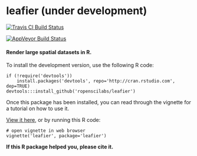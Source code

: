  leafier (under development)
============

[![Travis CI Build Status](https://img.shields.io/travis/jonocarroll/leafier/master.svg?label=Mac%20OSX%20%26%20Linux)](https://travis-ci.org/jonocarroll/leafier)

[![AppVeyor Build Status](https://img.shields.io/appveyor/ci/jonocarroll/leafier/master.svg?label=Windows)](https://ci.appveyor.com/project/jonocarroll/leafier)

#### Render large spatial datasets in R.

To install the development version, use the following R code:

```
if (!require('devtools'))
	install.packages('devtools', repo='http://cran.rstudio.com', dep=TRUE)
devtools:::install_github('ropenscilabs/leafier')
```

Once this package has been installed, you can read through the vignette for a tutorial on how to use it.

[View it here](https://github.com/ropenscilabs/leafier/blob/master/inst/doc/leafier.pdf), or by running this R code:

```
# open vignette in web browser
vignette('leafier', package='leafier')
```

**If this R package helped you, please cite it.**


